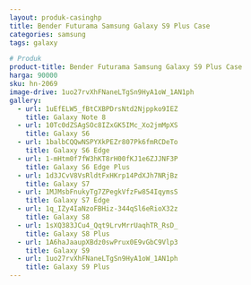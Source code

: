 ```yaml
---
layout: produk-casinghp
title: Bender Futurama Samsung Galaxy S9 Plus Case
categories: samsung
tags: galaxy

# Produk
product-title: Bender Futurama Samsung Galaxy S9 Plus Case
harga: 90000
sku: hn-2069
image-drive: 1uo27rvXhFNaneLTgSn9HyA1oW_1AN1ph
gallery:
  - url: 1uEfELW5_fBtCXBPDrsNtd2Njppko9IEZ
    title: Galaxy Note 8
  - url: 10Tc0dZSAgSOc8IZxGK5IMc_Xo2jmMpXS
    title: Galaxy S6
  - url: 1balbCQQwNSPYXkPEZr807Pk6fmRCDeTo
    title: Galaxy S6 Edge
  - url: 1-mHtm0f7fW3hKT8rH00fKJ1e6ZJJNF3P
    title: Galaxy S6 Edge Plus
  - url: 1d3JCvV8VsRldtFxHKrp14PdXJh7NRjBz
    title: Galaxy S7
  - url: 1MJMsbFnukyTg7ZPegkVfzFw854IqymsS
    title: Galaxy S7 Edge
  - url: 1q_IZy4IaNzoFBHiz-344qSl6eRioX32z
    title: Galaxy S8
  - url: 1sXQ383JCu4_Qqt9LrvMrrUaqhTR_RsD_
    title: Galaxy S8 Plus
  - url: 1A6haJaaupXBdz0swPrux0E9vGbC9Vlp3
    title: Galaxy S9
  - url: 1uo27rvXhFNaneLTgSn9HyA1oW_1AN1ph
    title: Galaxy S9 Plus
---
```

